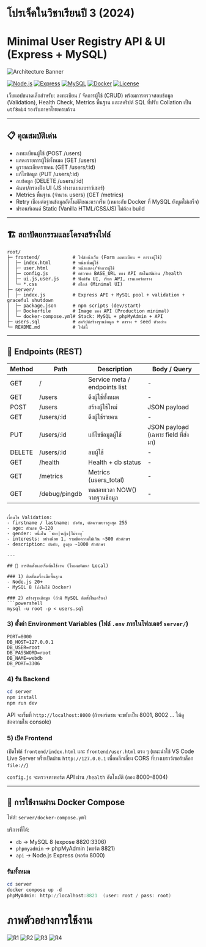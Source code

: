 # โปรเจ็คในวิชาเรียนปี 3 (2024)
# Minimal User Registry API & UI (Express + MySQL)

![Architecture Banner](Review/R1.png)

[![Node.js](https://img.shields.io/badge/Backend-Node.js%2020-43853D?logo=node.js&logoColor=white)](./server)
[![Express](https://img.shields.io/badge/API-Express-000?logo=express&logoColor=white)](./server/index.js)
[![MySQL](https://img.shields.io/badge/Database-MySQL%208-0F5D95?logo=mysql&logoColor=white)](https://www.mysql.com/)
[![Docker](https://img.shields.io/badge/Deploy-Docker%20Compose-2496ED?logo=docker&logoColor=white)](./server/docker-compose.yml)
[![License](https://img.shields.io/badge/License-ISC-lightgrey)](./LICENSE)

เว็บแอปขนาดเล็กสำหรับ: ลงทะเบียน / จัดการผู้ใช้ (CRUD) พร้อมการตรวจสอบข้อมูล (Validation), Health Check, Metrics พื้นฐาน และสคริปต์ SQL ที่ปรับ Collation เป็น `utf8mb4` รองรับภาษาไทยครบถ้วน

---

## 📋 คุณสมบัติเด่น
- ลงทะเบียนผู้ใช้ (POST /users)
- แสดงรายการผู้ใช้ทั้งหมด (GET /users)
- ดูรายละเอียดรายคน (GET /users/:id)
- แก้ไขข้อมูล (PUT /users/:id)
- ลบข้อมูล (DELETE /users/:id)
- ค้นหา/กรองฝั่ง UI (JS ทำงานบนเบราว์เซอร์)
- Metrics พื้นฐาน (จำนวน users) (GET /metrics)
- Retry เชื่อมต่อฐานข้อมูลอัตโนมัติขณะแรกเริ่ม (เหมาะกับ Docker ที่ MySQL ยังบูตไม่เสร็จ)
- ฟรอนท์เอนด์ Static (Vanilla HTML/CSS/JS) ไม่ต้อง build

---

## 🏗️ สถาปัตยกรรมและโครงสร้างไฟล์

```
root/
├─ frontend/            # ไฟล์หน้าเว็บ (Form ลงทะเบียน + ตารางผู้ใช้)
│  ├─ index.html        # หน้าเพิ่มผู้ใช้
│  ├─ user.html         # หน้าแสดง/จัดการผู้ใช้
│  ├─ config.js         # ตรวจหา BASE_URL ของ API อัตโนมัติผ่าน /health
│  ├─ ui.js,user.js     # ฟังก์ชัน UI, เรียก API, เรนเดอร์ตาราง
│  └─ *.css             # สไตล์ (Minimal UI)
├─ server/
│  ├─ index.js          # Express API + MySQL pool + validation + graceful shutdown
│  ├─ package.json      # npm scripts (dev/start)
│  ├─ Dockerfile        # Image ของ API (Production minimal)
│  └─ docker-compose.yml# Stack: MySQL + phpMyAdmin + API
├─ users.sql            # สคริปต์สร้างฐานข้อมูล + ตาราง + seed ตัวอย่าง
└─ README.md            # ไฟล์นี้
```

---

## 🔌 Endpoints (REST)

| Method | Path          | Description                    | Body / Query |
|--------|---------------|--------------------------------|--------------|
| GET    | /             | Service meta / endpoints list  | - |
| GET    | /users        | ดึงผู้ใช้ทั้งหมด               | - |
| POST   | /users        | สร้างผู้ใช้ใหม่                | JSON payload |
| GET    | /users/:id    | ดึงผู้ใช้รายคน                 | - |
| PUT    | /users/:id    | แก้ไขข้อมูลผู้ใช้              | JSON payload (เฉพาะ field ที่ส่งมา) |
| DELETE | /users/:id    | ลบผู้ใช้                        | - |
| GET    | /health       | Health + db status             | - |
| GET    | /metrics      | Metrics (users_total)          | - |
| GET    | /debug/pingdb | ทดสอบเวลา NOW() จากฐานข้อมูล   | - |

```

เงื่อนไข Validation:
- firstname / lastname: บังคับ, ตัดความยาวสูงสุด 255
- age: ตัวเลข 0–120
- gender: หนึ่งใน `ชาย|หญิง|ไม่ระบุ`
- interests: อย่างน้อย 1, รวมข้อความไม่เกิน ~500 ตัวอักษร
- description: บังคับ, สูงสุด ~1000 ตัวอักษร

---

## 🚀 การติดตั้งและเริ่มต้นใช้งาน (โหมดพัฒนา Local)

### 1) ติดตั้งเครื่องมือพื้นฐาน
- Node.js 20+
- MySQL 8 (ถ้าไม่ใช้ Docker)

### 2) สร้างฐานข้อมูล (ถ้ามี MySQL ติดตั้งในเครื่อง)
```powershell
mysql -u root -p < users.sql
```

### 3) ตั้งค่า Environment Variables (ไฟล์ `.env` ภายในโฟลเดอร์ `server/`)
```env
PORT=8000
DB_HOST=127.0.0.1
DB_USER=root
DB_PASSWORD=root
DB_NAME=webdb
DB_PORT=3306
```

### 4) รัน Backend
```powershell
cd server
npm install
npm run dev
```
API จะเริ่มที่ `http://localhost:8000` (ถ้าพอร์ตชน จะขยับเป็น 8001, 8002 … ให้ดูข้อความใน console)

### 5) เปิด Frontend
เปิดไฟล์ `frontend/index.html` และ `frontend/user.html` ตรง ๆ (แนะนำใช้ VS Code Live Server หรือเปิดผ่าน `http://127.0.0.1` เพื่อหลีกเลี่ยง CORS ที่บางเบราว์เซอร์บล็อก `file://`)

`config.js` จะตรวจหาพอร์ต API ผ่าน `/health` อัตโนมัติ (ลอง 8000–8004)

---

## 🐳 การใช้งานผ่าน Docker Compose

ไฟล์: `server/docker-compose.yml`

บริการที่ได้:
- `db`          → MySQL 8 (expose 8820:3306)
- `phpmyadmin`  → phpMyAdmin (พอร์ต 8821)
- `api`         → Node.js Express (พอร์ต 8000)

### รันทั้งหมด
```powershell
cd server
docker compose up -d
phpMyAdmin: http://localhost:8821  (user: root / pass: root)
```
# ภาพตัวอย่างการใช้งาน
![R1](Review/R1.png)
![R2](Review/R2.png)
![R3](Review/R3.png)
![R4](Review/R4.png)
